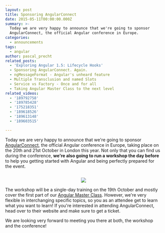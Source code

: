 ```yaml
---
layout: post
title: Sponsoring AngularConnect
date: 2015-05-11T00:00:00.000Z
summary: >-
  Today we are very happy to announce that we're going to sponsor
  AngularConnect, the official Angular conference in Europe.
categories:
  - announcements
tags:
  - angular
author: pascal_precht
related_posts:
  - 'Exploring Angular 1.5: Lifecycle Hooks'
  - Sponsoring AngularConnect. Again.
  - ngMessageFormat - Angular's unheard feature
  - Multiple Transclusion and named Slots
  - Service vs Factory - Once and for all
  - Taking Angular Master Class to the next level
related_videos:
  - '189792758'
  - '189785428'
  - '175218351'
  - '189618526'
  - '189613148'
  - '189603515'

---
```


Today we are very happy to announce that we're going to sponsor [AngularConnect](http://angularconnect.com), the official Angular conference in Europe, taking place on the 20th and 21st October in London this year. Not only that you can find us during the conference, **we're  also going to run a workshop the day before** to help you getting started with Angular and being perfectly prepared for the event.

<div style="text-align: center; margin-top: 2em; margin-bottom: 1em;">
  <img src="/images/angularconnect.png">
</div>

The workshop will be a single-day training on the 19th October and mostly cover the first part of our [Angular Master Class](http://thoughtram.io/angular-master-class.html). However, we're very flexible in interchanging specific topics, so you as an attendee get to learn what you want to learn! If you're interested in attending AngularConnect, head over to their website and make sure to get a ticket.

We are looking very forward to meeting you there at both, the workshop and the conference!
